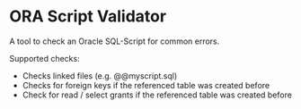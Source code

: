 # ORA Script Validator

A tool to check an Oracle SQL-Script for common errors.

Supported checks:

- Checks linked files (e.g. @@myscript.sql)
- Checks for foreign keys if the referenced table was created before
- Check for read / select grants if the referenced table was created before
